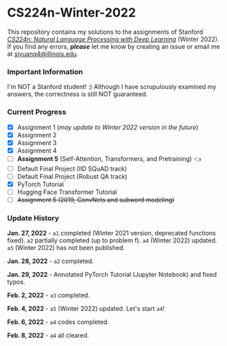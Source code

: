 # CS224n-Winter-2022

This repository contains my solutions to the assignments of Stanford
[*CS224n: Natural Language Processing with Deep Learning*](https://web.stanford.edu/class/cs224n/)
(Winter 2022). If you find any errors, ***please***
let me know by creating an issue or email me at siyuanq4@illinois.edu.

### Important Information

I'm NOT a Stanford student! :) Although I have scrupulously examined my answers, the correctness is still NOT guaranteed.

### Current Progress

- [x] Assignment 1 (*may update to Winter 2022 version in the future*)
- [x] Assignment 2
- [x] Assignment 3
- [x] Assignment 4
- [ ] **Assignment 5** (Self-Attention, Transformers, and Pretraining) :point_left:
- [ ] Default Final Project (IID SQuAD track)
- [ ] Default Final Project (Robust QA track)
- [x] PyTorch Tutorial
- [ ] Hugging Face Transformer Tutorial
- [ ] ~~Assignment 5 (2019, ConvNets and subword modeling)~~

### Update History

**Jan. 27, 2022** - `a1` completed (Winter 2021 version, deprecated functions fixed). `a2` partially completed (up to
problem f). `a4` (Winter 2022) updated. `a5` (Winter 2022) has not been published.

**Jan. 28, 2022** - `a2` completed.

**Jan. 29, 2022** - Annotated PyTorch Tutorial (Jupyter Notebook) and fixed typos.

**Feb. 2, 2022** - `a3` completed.

**Feb. 4, 2022** - `a5` (Winter 2022) updated. Let's start `a4`!

**Feb. 6, 2022** - `a4` codes completed.

**Feb. 8, 2022** - `a4` all cleared.


